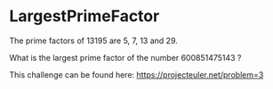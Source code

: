 # LargestPrimeFactor

The prime factors of 13195 are 5, 7, 13 and 29.

What is the largest prime factor of the number 600851475143 ?

This challenge can be found here: https://projecteuler.net/problem=3
